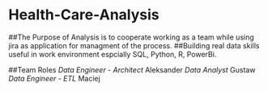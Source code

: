 # Health-Care-Analysis
##The Purpose of Analysis is to cooperate working as a team while using jira as application for managment of the process.
##Building real data skills useful in work environment espcially SQL, Python, R, PowerBi.

##Team Roles 
*Data Engineer - Architect* Aleksander
*Data Analyst* Gustaw
*Data Engineer - ETL* Maciej 
